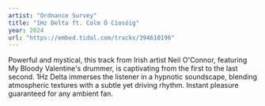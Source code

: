 ```yaml
---
artist: "Ordnance Survey" 
title: "1Hz Delta ft. Colm Ó Cíosóig"
year: 2024
url: "https://embed.tidal.com/tracks/394610196"
---
```


Powerful and mystical, this track from Irish artist Neil O'Connor, featuring My
Bloody Valentine's drummer, is captivating from the first to the last second.
1Hz Delta immerses the listener in a hypnotic soundscape, blending atmospheric
textures with a subtle yet driving rhythm. Instant pleasure guaranteed for any
ambient fan.
